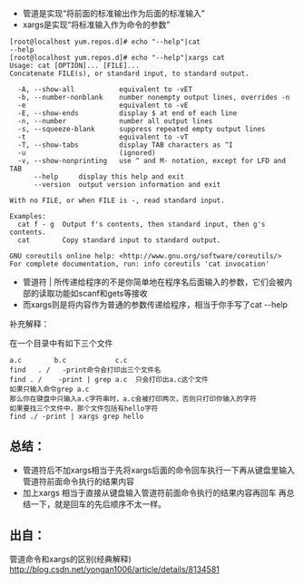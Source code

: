 - 管道是实现“将前面的标准输出作为后面的标准输入”
- xargs是实现“将标准输入作为命令的参数”

``` shell
[root@localhost yum.repos.d]# echo "--help"|cat
--help
[root@localhost yum.repos.d]# echo "--help"|xargs cat
Usage: cat [OPTION]... [FILE]...
Concatenate FILE(s), or standard input, to standard output.

  -A, --show-all           equivalent to -vET
  -b, --number-nonblank    number nonempty output lines, overrides -n
  -e                       equivalent to -vE
  -E, --show-ends          display $ at end of each line
  -n, --number             number all output lines
  -s, --squeeze-blank      suppress repeated empty output lines
  -t                       equivalent to -vT
  -T, --show-tabs          display TAB characters as ^I
  -u                       (ignored)
  -v, --show-nonprinting   use ^ and M- notation, except for LFD and TAB
      --help     display this help and exit
      --version  output version information and exit

With no FILE, or when FILE is -, read standard input.

Examples:
  cat f - g  Output f's contents, then standard input, then g's contents.
  cat        Copy standard input to standard output.

GNU coreutils online help: <http://www.gnu.org/software/coreutils/>
For complete documentation, run: info coreutils 'cat invocation'
``` 
- 管道符 | 所传递给程序的不是你简单地在程序名后面输入的参数，它们会被内部的读取功能如scanf和gets等接收
- 而xargs则是将内容作为普通的参数传递给程序，相当于你手写了cat --help

补充解释：

在一个目录中有如下三个文件
``` shell
a.c        b.c            c.c
find   . /   -print命令会打印出三个文件名
find . /    -print | grep a.c  只会打印出a.c这个文件
如果只输入命令grep a.c
那么你在键盘中只输入a.c字符串时，a.c会被打印两次，否则只打印你输入的字符
如果要找三个文件中，那个文件包括有hello字符
find ./ -print | xargs grep hello
```

总结：
---
* 管道符后不加xargs相当于先将xargs后面的命令回车执行一下再从键盘里输入
管道符前面命令执行的结果内容
*  加上xargs 相当于直接从键盘输入管道符前面命令执行的结果内容再回车
再总结一下，就是回车的先后顺序不太一样。

出自：
---
管道命令和xargs的区别(经典解释) http://blog.csdn.net/yongan1006/article/details/8134581